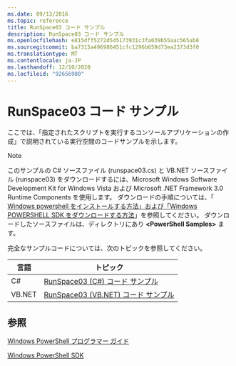 ```yaml
---
ms.date: 09/13/2016
ms.topic: reference
title: RunSpace03 コード サンプル
description: RunSpace03 コード サンプル
ms.openlocfilehash: e815dff5272d545173931c3fa039b55aac565ab8
ms.sourcegitcommit: ba7315a496986451cfc1296b659d73ea2373d3f0
ms.translationtype: MT
ms.contentlocale: ja-JP
ms.lasthandoff: 12/10/2020
ms.locfileid: "92656980"
---
```

# <a name="runspace03-code-samples"></a>RunSpace03 コード サンプル

ここでは、「指定されたスクリプトを実行するコンソールアプリケーションの作成」で説明されている実行空間のコードサンプルを示します。

> [!NOTE]
> このサンプルの C# ソースファイル (runspace03.cs) と VB.NET ソースファイル (runspace03) をダウンロードするには、Microsoft Windows Software Development Kit for Windows Vista および Microsoft .NET Framework 3.0 Runtime Components を使用します。 ダウンロードの手順については、「 [Windows powershell をインストールする方法」および「Windows POWERSHELL SDK をダウンロードする方法](/powershell/scripting/developer/installing-the-windows-powershell-sdk)」を参照してください。
> ダウンロードしたソースファイルは、ディレクトリにあり **\<PowerShell Samples>** ます。

完全なサンプルコードについては、次のトピックを参照してください。

| 言語 |                                 トピック                                 |
| -------- | --------------------------------------------------------------------- |
| C#       | [RunSpace03 (C#) コード サンプル](./runspace03-csharp-code-sample.md)     |
| VB.NET   | [RunSpace03 (VB.NET) コード サンプル](./runspace03-vb-net-code-sample.md) |

## <a name="see-also"></a>参照

[Windows PowerShell プログラマー ガイド](./windows-powershell-programmer-s-guide.md)

[Windows PowerShell SDK](../windows-powershell-reference.md)
